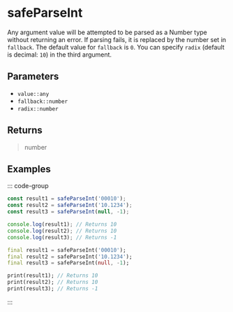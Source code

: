 # safeParseInt <Lang dart js />

Any argument value will be attempted to be parsed as a Number type without returning an error. If parsing fails, it is replaced by the number set in `fallback`. The default value for `fallback` is `0`. You can specify `radix` (default is decimal: `10`) in the third argument.

## Parameters

- `value::any`
- `fallback::number`
- `radix::number`

## Returns

> number

## Examples

::: code-group

```javascript [JavaScript]
const result1 = safeParseInt('00010');
const result2 = safeParseInt('10.1234');
const result3 = safeParseInt(null, -1);

console.log(result1); // Returns 10
console.log(result2); // Returns 10
console.log(result3); // Returns -1
```

```dart [Dart]
final result1 = safeParseInt('00010');
final result2 = safeParseInt('10.1234');
final result3 = safeParseInt(null, -1);

print(result1); // Returns 10
print(result2); // Returns 10
print(result3); // Returns -1
```

:::
